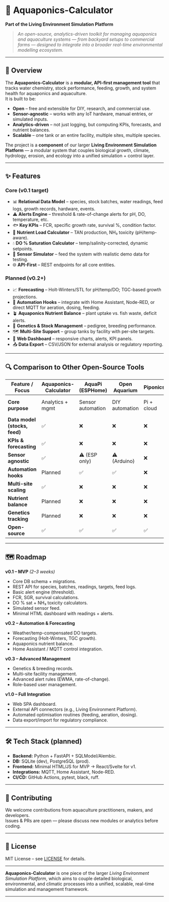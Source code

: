 # 🌱 Aquaponics-Calculator

**Part of the Living Environment Simulation Platform**  
> *An open-source, analytics-driven toolkit for managing aquaponics and aquaculture systems — from backyard setups to commercial farms — designed to integrate into a broader real-time environmental modelling ecosystem.*

---

## 📖 Overview

The **Aquaponics-Calculator** is a **modular, API-first management tool** that tracks water chemistry, stock performance, feeding, growth, and system health for aquaponics and aquaculture.  
It is built to be:

- **Open** – free and extensible for DIY, research, and commercial use.
- **Sensor-agnostic** – works with any IoT hardware, manual entries, or simulated inputs.
- **Analytics-driven** – not just logging, but computing KPIs, forecasts, and nutrient balances.
- **Scalable** – one tank or an entire facility, multiple sites, multiple species.

The project is a **component** of our larger **Living Environment Simulation Platform** — a modular system that couples biological growth, climate, hydrology, erosion, and ecology into a unified simulation + control layer.

---

## ✨ Features

### Core (v0.1 target)
- 📊 **Relational Data Model** – species, stock batches, water readings, feed logs, growth records, hardware, events.
- ⚠️ **Alerts Engine** – threshold & rate-of-change alerts for pH, DO, temperature, etc.
- 🐟 **Key KPIs** – FCR, specific growth rate, survival %, condition factor.
- 🧮 **Nutrient Load Calculator** – TAN production, NH₃ toxicity (pH/temp-aware).
- 💧 **DO % Saturation Calculator** – temp/salinity-corrected, dynamic setpoints.
- 🔌 **Sensor Simulator** – feed the system with realistic demo data for testing.
- 🌐 **API-First** – REST endpoints for all core entities.

### Planned (v0.2+)
- 📈 **Forecasting** – Holt-Winters/STL for pH/temp/DO; TGC-based growth projections.
- 🔄 **Automation Hooks** – integrate with Home Assistant, Node-RED, or direct MQTT for aeration, dosing, feeding.
- 🪴 **Aquaponics Nutrient Balance** – plant uptake vs. fish waste, deficit alerts.
- 🧬 **Genetics & Stock Management** – pedigree, breeding performance.
- 🗺 **Multi-Site Support** – group tanks by facility with per-site targets.
- 📱 **Web Dashboard** – responsive charts, alerts, KPI panels.
- 📤 **Data Export** – CSV/JSON for external analysis or regulatory reporting.

---

## 🔍 Comparison to Other Open-Source Tools

| Feature / Focus              | **Aquaponics-Calculator** | **AquaPi (ESPHome)** | **Open Aquarium** | **Piponics** | **Reef-Pi** |
|------------------------------|---------------------------|----------------------|-------------------|--------------|-------------|
| **Core purpose**              | Analytics + mgmt          | Sensor automation    | DIY automation    | Pi + cloud   | Reef tank control |
| **Data model (stocks, feed)** | ✅                        | ❌                   | ❌                | ❌           | ❌          |
| **KPIs & forecasting**        | ✅                        | ❌                   | ❌                | ❌           | ❌          |
| **Sensor agnostic**           | ✅                        | ⚠️ (ESP only)        | ⚠️ (Arduino)      | ❌           | ❌          |
| **Automation hooks**          | Planned                   | ✅                   | ✅                | ❌           | ✅          |
| **Multi-site scaling**        | ✅                        | ❌                   | ❌                | ❌           | ❌          |
| **Nutrient balance**          | Planned                   | ❌                   | ❌                | ❌           | ❌          |
| **Genetics tracking**         | Planned                   | ❌                   | ❌                | ❌           | ❌          |
| **Open-source**                | ✅                        | ✅                   | ✅                | ✅           | ✅          |

---

## 🗺 Roadmap

**v0.1 – MVP** *(2–3 weeks)*  
- Core DB schema + migrations.  
- REST API for species, batches, readings, targets, feed logs.  
- Basic alert engine (threshold).  
- FCR, SGR, survival calculations.  
- DO % sat + NH₃ toxicity calculators.  
- Simulated sensor feed.  
- Minimal HTML dashboard with readings + alerts.

**v0.2 – Automation & Forecasting**  
- Weather/temp-compensated DO targets.  
- Forecasting (Holt-Winters, TGC growth).  
- Aquaponics nutrient balance.  
- Home Assistant / MQTT control integration.

**v0.3 – Advanced Management**  
- Genetics & breeding records.  
- Multi-site facility management.  
- Advanced alert rules (EWMA, rate-of-change).  
- Role-based user management.

**v1.0 – Full Integration**  
- Web SPA dashboard.  
- External API connectors (e.g., Living Environment Platform).  
- Automated optimisation routines (feeding, aeration, dosing).  
- Data export/import for regulatory compliance.

---

## 🛠 Tech Stack (planned)
- **Backend:** Python + FastAPI + SQLModel/Alembic.
- **DB:** SQLite (dev), PostgreSQL (prod).
- **Frontend:** Minimal HTML/JS for MVP → React/Svelte for v1.
- **Integrations:** MQTT, Home Assistant, Node-RED.
- **CI/CD:** GitHub Actions, pytest, black, ruff.

---

## 🤝 Contributing
We welcome contributions from aquaculture practitioners, makers, and developers.  
Issues & PRs are open — please discuss new modules or analytics before coding.

---

## 📜 License
MIT License – see [LICENSE](LICENSE) for details.

---

**Aquaponics-Calculator** is one piece of the larger *Living Environment Simulation Platform*, which aims to couple detailed biological, environmental, and climatic processes into a unified, scalable, real-time simulation and management framework.

---
